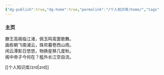 ```yaml
---
{"dg-publish":true,"dg-home":true,"permalink":"/个人知识库/home/","tags":["gardenEntry"],"dgPassFrontmatter":true}
---
```



### 主页
滕王高阁临江渚，佩玉鸣鸾罢歌舞。  
画栋朝飞南浦云，珠帘暮卷西山雨。  
闲云潭影日悠悠，物换星移几度秋。  
阁中帝子今何在？槛外长江空自流。

[[个人知识库/zrd\|zrd]]